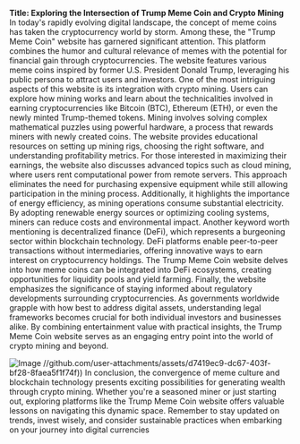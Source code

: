 **Title: Exploring the Intersection of Trump Meme Coin and Crypto Mining**
In today's rapidly evolving digital landscape, the concept of meme coins has taken the cryptocurrency world by storm. Among these, the "Trump Meme Coin" website has garnered significant attention. This platform combines the humor and cultural relevance of memes with the potential for financial gain through cryptocurrencies. The website features various meme coins inspired by former U.S. President Donald Trump, leveraging his public persona to attract users and investors.
One of the most intriguing aspects of this website is its integration with crypto mining. Users can explore how mining works and learn about the technicalities involved in earning cryptocurrencies like Bitcoin (BTC), Ethereum (ETH), or even the newly minted Trump-themed tokens. Mining involves solving complex mathematical puzzles using powerful hardware, a process that rewards miners with newly created coins. The website provides educational resources on setting up mining rigs, choosing the right software, and understanding profitability metrics.
For those interested in maximizing their earnings, the website also discusses advanced topics such as cloud mining, where users rent computational power from remote servers. This approach eliminates the need for purchasing expensive equipment while still allowing participation in the mining process. Additionally, it highlights the importance of energy efficiency, as mining operations consume substantial electricity. By adopting renewable energy sources or optimizing cooling systems, miners can reduce costs and environmental impact.
Another keyword worth mentioning is decentralized finance (DeFi), which represents a burgeoning sector within blockchain technology. DeFi platforms enable peer-to-peer transactions without intermediaries, offering innovative ways to earn interest on cryptocurrency holdings. The Trump Meme Coin website delves into how meme coins can be integrated into DeFi ecosystems, creating opportunities for liquidity pools and yield farming.
Finally, the website emphasizes the significance of staying informed about regulatory developments surrounding cryptocurrencies. As governments worldwide grapple with how best to address digital assets, understanding legal frameworks becomes crucial for both individual investors and businesses alike. By combining entertainment value with practical insights, the Trump Meme Coin website serves as an engaging entry point into the world of crypto mining and beyond.

![Image](https://github.com/user-attachments/assets/d7419ec9-dc67-403f-bf28-8faea5f1f74f)
 //github.com/user-attachments/assets/d7419ec9-dc67-403f-bf28-8faea5f1f74f))
In conclusion, the convergence of meme culture and blockchain technology presents exciting possibilities for generating wealth through crypto mining. Whether you're a seasoned miner or just starting out, exploring platforms like the Trump Meme Coin website offers valuable lessons on navigating this dynamic space. Remember to stay updated on trends, invest wisely, and consider sustainable practices when embarking on your journey into digital currencies
